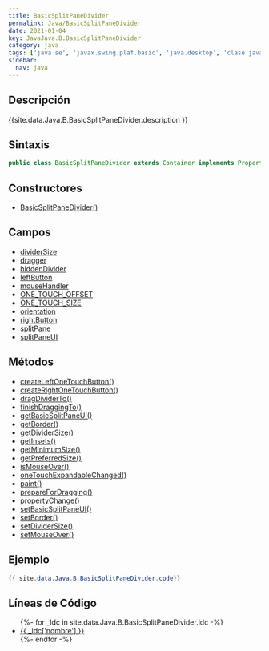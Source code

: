 ```yaml
---
title: BasicSplitPaneDivider
permalink: Java/BasicSplitPaneDivider
date: 2021-01-04
key: JavaJava.B.BasicSplitPaneDivider
category: java
tags: ['java se', 'javax.swing.plaf.basic', 'java.desktop', 'clase java', 'Java 1.0']
sidebar: 
  nav: java
---
```


## Descripción
{{site.data.Java.B.BasicSplitPaneDivider.description }}

## Sintaxis
~~~java
public class BasicSplitPaneDivider extends Container implements PropertyChangeListener
~~~

## Constructores
* [BasicSplitPaneDivider()](/Java/BasicSplitPaneDivider/BasicSplitPaneDivider/)

## Campos
* [dividerSize](/Java/BasicSplitPaneDivider/dividerSize)
* [dragger](/Java/BasicSplitPaneDivider/dragger)
* [hiddenDivider](/Java/BasicSplitPaneDivider/hiddenDivider)
* [leftButton](/Java/BasicSplitPaneDivider/leftButton)
* [mouseHandler](/Java/BasicSplitPaneDivider/mouseHandler)
* [ONE_TOUCH_OFFSET](/Java/BasicSplitPaneDivider/ONE_TOUCH_OFFSET)
* [ONE_TOUCH_SIZE](/Java/BasicSplitPaneDivider/ONE_TOUCH_SIZE)
* [orientation](/Java/BasicSplitPaneDivider/orientation)
* [rightButton](/Java/BasicSplitPaneDivider/rightButton)
* [splitPane](/Java/BasicSplitPaneDivider/splitPane)
* [splitPaneUI](/Java/BasicSplitPaneDivider/splitPaneUI)

## Métodos
* [createLeftOneTouchButton()](/Java/BasicSplitPaneDivider/createLeftOneTouchButton)
* [createRightOneTouchButton()](/Java/BasicSplitPaneDivider/createRightOneTouchButton)
* [dragDividerTo()](/Java/BasicSplitPaneDivider/dragDividerTo)
* [finishDraggingTo()](/Java/BasicSplitPaneDivider/finishDraggingTo)
* [getBasicSplitPaneUI()](/Java/BasicSplitPaneDivider/getBasicSplitPaneUI)
* [getBorder()](/Java/BasicSplitPaneDivider/getBorder)
* [getDividerSize()](/Java/BasicSplitPaneDivider/getDividerSize)
* [getInsets()](/Java/BasicSplitPaneDivider/getInsets)
* [getMinimumSize()](/Java/BasicSplitPaneDivider/getMinimumSize)
* [getPreferredSize()](/Java/BasicSplitPaneDivider/getPreferredSize)
* [isMouseOver()](/Java/BasicSplitPaneDivider/isMouseOver)
* [oneTouchExpandableChanged()](/Java/BasicSplitPaneDivider/oneTouchExpandableChanged)
* [paint()](/Java/BasicSplitPaneDivider/paint)
* [prepareForDragging()](/Java/BasicSplitPaneDivider/prepareForDragging)
* [propertyChange()](/Java/BasicSplitPaneDivider/propertyChange)
* [setBasicSplitPaneUI()](/Java/BasicSplitPaneDivider/setBasicSplitPaneUI)
* [setBorder()](/Java/BasicSplitPaneDivider/setBorder)
* [setDividerSize()](/Java/BasicSplitPaneDivider/setDividerSize)
* [setMouseOver()](/Java/BasicSplitPaneDivider/setMouseOver)

## Ejemplo
~~~java
{{ site.data.Java.B.BasicSplitPaneDivider.code}}
~~~

## Líneas de Código
<ul>
{%- for _ldc in site.data.Java.B.BasicSplitPaneDivider.ldc -%}
   <li>
       <a href="{{_ldc['url'] }}">{{ _ldc['nombre'] }}</a>
   </li>
{%- endfor -%}
</ul>
